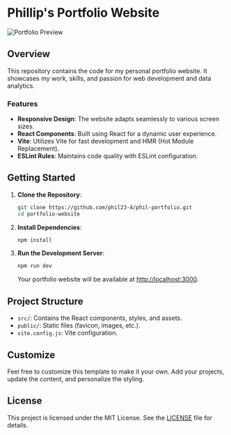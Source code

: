 # Phillip's Portfolio Website

![Portfolio Preview](https://via.placeholder.com/800x400) <!-- Replace with an actual screenshot of your portfolio -->

## Overview

This repository contains the code for my personal portfolio website. It showcases my work, skills, and passion for web development and data analytics.

### Features

- **Responsive Design**: The website adapts seamlessly to various screen sizes.
- **React Components**: Built using React for a dynamic user experience.
- **Vite**: Utilizes Vite for fast development and HMR (Hot Module Replacement).
- **ESLint Rules**: Maintains code quality with ESLint configuration.

## Getting Started

1. **Clone the Repository**:

   ```bash
   git clone https://github.com/phil23-4/phil-portfolio.git
   cd portfolio-website
   ```

2. **Install Dependencies**:

   ```bash
   npm install
   ```

3. **Run the Development Server**:

   ```bash
   npm run dev
   ```

   Your portfolio website will be available at [http://localhost:3000](http://localhost:3000).

## Project Structure

- `src/`: Contains the React components, styles, and assets.
- `public/`: Static files (favicon, images, etc.).
- `vite.config.js`: Vite configuration.

## Customize

Feel free to customize this template to make it your own. Add your projects, update the content, and personalize the styling.

## License

This project is licensed under the MIT License. See the [LICENSE](LICENSE) file for details.
